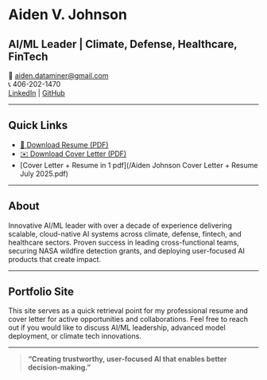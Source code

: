 # Aiden V. Johnson

## AI/ML Leader | Climate, Defense, Healthcare, FinTech

📧 [aiden.dataminer@gmail.com](mailto:aiden.dataminer@gmail.com)  
📞 406-202-1470  
[LinkedIn](https://www.linkedin.com/in/aiden-v-johnson) | [GitHub](https://github.com/AVJdataminer)

---

## Quick Links

- [📄 Download Resume (PDF)](/AVJ-Resume.pdf)
- [✉️ Download Cover Letter (PDF)](/AVJ_CoverLetter.pdf)
- [Cover Letter + Resume in 1 pdf](/Aiden Johnson Cover Letter + Resume July 2025.pdf)
---

## About

Innovative AI/ML leader with over a decade of experience delivering scalable, cloud-native AI systems across climate, defense, fintech, and healthcare sectors. Proven success in leading cross-functional teams, securing NASA wildfire detection grants, and deploying user-focused AI products that create impact.

---

## Portfolio Site

This site serves as a quick retrieval point for my professional resume and cover letter for active opportunities and collaborations. Feel free to reach out if you would like to discuss AI/ML leadership, advanced model deployment, or climate tech innovations.

---

> **“Creating trustworthy, user-focused AI that enables better decision-making.”**

